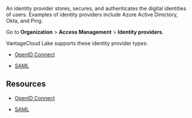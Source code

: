 
An identity provider stores, secures, and authenticates the digital identities of users. Examples of identity providers include Azure Active Directory, Okta, and Ping.

Go to **Organization** > **Access Management** > **Identity providers**.

VantageCloud Lake supports these identity provider types:

-   [OpenID Connect](lfb1680194800865.md)

-   [SAML](dhs1680194823192.md)


## Resources


-   [OpenID Connect](https://www.pingidentity.com/en/resources/identity-fundamentals/authentication-authorization-standards/openid-connect.html)

-   [SAML](https://developer.okta.com/docs/concepts/saml/)


